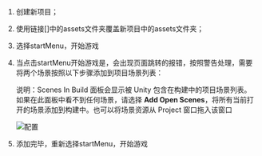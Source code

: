 1. 创建新项目；

2. 使用链接[]中的assets文件夹覆盖新项目中的assets文件夹；

3. 选择startMenu，开始游戏

4. 当点击startMenu开始游戏是，会出现页面跳转的报错，按照警告处理，需要将两个场景按照以下步骤添加到项目场景列表：

   说明：Scenes In Build 面板会显示被 Unity 包含在构建中的项目场景列表。如果在此面板中看不到任何场景，请选择 **Add Open Scenes**，将所有当前打开的场景添加到构建中。也可以将场景资源从 Project 窗口拖入该窗口

   ![配置](https://img-blog.csdnimg.cn/9b66a31a2117448aad4a3bb9376412b0.png)

5. 添加完毕，重新选择startMenu，开始游戏

